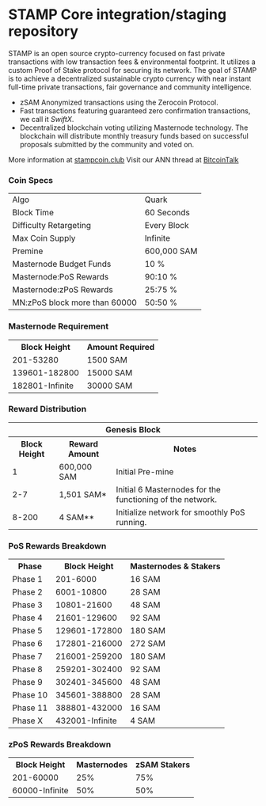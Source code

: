 STAMP Core integration/staging repository
=====================================

STAMP is an open source crypto-currency focused on fast private transactions with low transaction fees & environmental footprint. It utilizes a custom Proof of Stake protocol for securing its network. The goal of STAMP is to achieve a decentralized sustainable crypto currency with near instant full-time private transactions, fair governance and community intelligence.
- zSAM Anonymized transactions using the Zerocoin Protocol.
- Fast transactions featuring guaranteed zero confirmation transactions, we call it _SwiftX_.
- Decentralized blockchain voting utilizing Masternode technology. The blockchain will distribute monthly treasury funds based on successful proposals submitted by the community and voted on.

More information at [stampcoin.club](https://stampcoin.club) Visit our ANN thread at [BitcoinTalk](http://www.bitcointalk.org/index.php?topic=)

### Coin Specs
<table>
<tr><td>Algo</td><td>Quark</td></tr>
<tr><td>Block Time</td><td>60 Seconds</td></tr>
<tr><td>Difficulty Retargeting</td><td>Every Block</td></tr>
<tr><td>Max Coin Supply</td><td>Infinite</td></tr>
<tr><td>Premine</td><td>600,000 SAM</td></tr>
<tr><td>Masternode Budget Funds</td><td>10 %</td></tr>
<tr><td>Masternode:PoS Rewards</td><td>90:10 %</td></tr>
<tr><td>Masternode:zPoS Rewards</td><td>25:75 %</td></tr>
  <tr><td>MN:zPoS block more than 60000</td><td>50:50 %</td></tr>
</table>

### Masternode Requirement

<table>
  <th>Block Height</th><th>Amount Required</th>
  <tr><td>201-53280</td><td>1500 SAM</td></tr>
  <tr><td>139601-182800</td><td>15000 SAM</td></tr>
  <tr><td>182801-Infinite</td><td>30000 SAM</td></tr>
</table>

### Reward Distribution

<table>
<th colspan=4>Genesis Block</th>
<tr><th>Block Height</th><th>Reward Amount</th><th>Notes</th></tr>
<tr><td>1</td><td>600,000 SAM</td><td>Initial Pre-mine</td></tr>
<tr><td>2-7</td><td>1,501 SAM*</td><td>Initial 6 Masternodes for the functioning of the network.</td></tr>
<tr><td>8-200</td><td>4 SAM**</td><td>Initialize network for smoothly PoS running.</td></tr>
</table>

### PoS Rewards Breakdown

<table>
<th>Phase</th><th>Block Height</th><th>Masternodes & Stakers</th>
<tr><td>Phase 1</td><td>201-6000</td><td>16 SAM</td></tr>
<tr><td>Phase 2</td><td>6001-10800</td><td>28 SAM</td></tr>
<tr><td>Phase 3</td><td>10801-21600</td><td>48 SAM</td></tr>
<tr><td>Phase 4</td><td>21601-129600</td><td>92 SAM</td></tr>
<tr><td>Phase 5</td><td>129601-172800</td><td>180 SAM</td></tr>
<tr><td>Phase 6</td><td>172801-216000</td><td>272 SAM</td></tr>
<tr><td>Phase 7</td><td>216001-259200</td><td>180 SAM</td></tr>
<tr><td>Phase 8</td><td>259201-302400</td><td>92 SAM</td></tr>
<tr><td>Phase 9</td><td>302401-345600</td><td>48 SAM</td></tr>
<tr><td>Phase 10</td><td>345601-388800</td><td>28 SAM</td></tr>
<tr><td>Phase 11</td><td>388801-432000</td><td>16 SAM</td></tr>
<tr><td>Phase X</td><td>432001-Infinite</td><td>4 SAM</td></tr>
</table>

### zPoS Rewards Breakdown

<table>
<th>Block Height</th><th>Masternodes</th><th>zSAM Stakers</th>
<tr><td>201-60000</td><td>25%</td><td>75%</td></tr>
<tr><td>60000-Infinite</td><td>50%</td><td>50%</td></tr>
</table>
